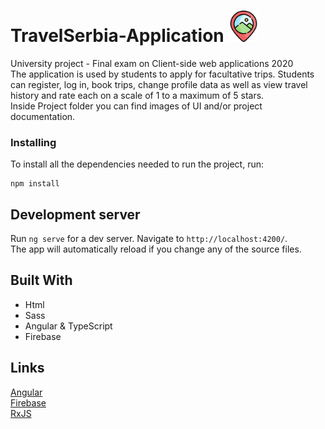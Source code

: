 # TravelSerbia-Application <img src="travel-serbia/src/assets/img/travel.png" alt="Logo" width="50px"/>
University project - Final exam on Client-side web applications 2020 <br/>
The application is used by students to apply for facultative trips. Students can register, log in, book trips, change profile data as well as view travel history and rate each on a scale of 1 to a maximum of 5 stars.<br/>
Inside Project folder you can find images of UI and/or project documentation.

### Installing

To install all the dependencies needed to run the project, run:

```
npm install
```
## Development server

Run `ng serve` for a dev server. Navigate to `http://localhost:4200/`.<br/>
The app will automatically reload if you change any of the source files.

## Built With
* Html 
* Sass
* Angular & TypeScript
* Firebase 

## Links
[Angular](https://angular.io)<br/>
[Firebase](https://firebase.google.com)<br/>
[RxJS](http://reactivex.io)<br/>

